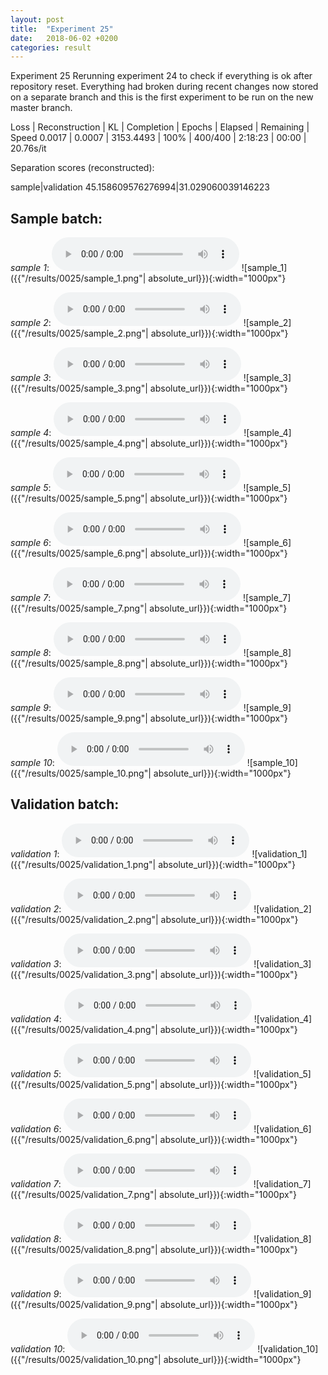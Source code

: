 ```yaml
---
layout: post
title:  "Experiment 25"
date:   2018-06-02 +0200
categories: result
---
```

Experiment 25
Rerunning experiment 24 to check if everything is ok after repository reset.
Everything had broken during recent changes now stored on a separate branch and this is the first experiment to be run on the new master branch.

Loss | Reconstruction | KL | Completion | Epochs | Elapsed | Remaining | Speed
0.0017 | 0.0007 | 3153.4493 | 100% | 400/400 | 2:18:23 | 00:00 | 20.76s/it

Separation scores (reconstructed):

sample|validation
45.158609576276994|31.029060039146223

## **Sample batch**:
_sample 1_:
<audio src="/ResultsOverview/results/0025/sample_1.wav" controls preload></audio>
![sample_1]({{"/results/0025/sample_1.png"| absolute_url}}){:width="1000px"}

_sample 2_:
<audio src="/ResultsOverview/results/0025/sample_2.wav" controls preload></audio>
![sample_2]({{"/results/0025/sample_2.png"| absolute_url}}){:width="1000px"}

_sample 3_:
<audio src="/ResultsOverview/results/0025/sample_3.wav" controls preload></audio>
![sample_3]({{"/results/0025/sample_3.png"| absolute_url}}){:width="1000px"}

_sample 4_:
<audio src="/ResultsOverview/results/0025/sample_4.wav" controls preload></audio>
![sample_4]({{"/results/0025/sample_4.png"| absolute_url}}){:width="1000px"}

_sample 5_:
<audio src="/ResultsOverview/results/0025/sample_5.wav" controls preload></audio>
![sample_5]({{"/results/0025/sample_5.png"| absolute_url}}){:width="1000px"}

_sample 6_:
<audio src="/ResultsOverview/results/0025/sample_6.wav" controls preload></audio>
![sample_6]({{"/results/0025/sample_6.png"| absolute_url}}){:width="1000px"}

_sample 7_:
<audio src="/ResultsOverview/results/0025/sample_7.wav" controls preload></audio>
![sample_7]({{"/results/0025/sample_7.png"| absolute_url}}){:width="1000px"}

_sample 8_:
<audio src="/ResultsOverview/results/0025/sample_8.wav" controls preload></audio>
![sample_8]({{"/results/0025/sample_8.png"| absolute_url}}){:width="1000px"}

_sample 9_:
<audio src="/ResultsOverview/results/0025/sample_9.wav" controls preload></audio>
![sample_9]({{"/results/0025/sample_9.png"| absolute_url}}){:width="1000px"}

_sample 10_:
<audio src="/ResultsOverview/results/0025/sample_10.wav" controls preload></audio>
![sample_10]({{"/results/0025/sample_10.png"| absolute_url}}){:width="1000px"}

## **Validation batch**:
_validation 1_:
<audio src="/ResultsOverview/results/0025/validation_1.wav" controls preload></audio>
![validation_1]({{"/results/0025/validation_1.png"| absolute_url}}){:width="1000px"}

_validation 2_:
<audio src="/ResultsOverview/results/0025/validation_2.wav" controls preload></audio>
![validation_2]({{"/results/0025/validation_2.png"| absolute_url}}){:width="1000px"}

_validation 3_:
<audio src="/ResultsOverview/results/0025/validation_3.wav" controls preload></audio>
![validation_3]({{"/results/0025/validation_3.png"| absolute_url}}){:width="1000px"}

_validation 4_:
<audio src="/ResultsOverview/results/0025/validation_4.wav" controls preload></audio>
![validation_4]({{"/results/0025/validation_4.png"| absolute_url}}){:width="1000px"}

_validation 5_:
<audio src="/ResultsOverview/results/0025/validation_5.wav" controls preload></audio>
![validation_5]({{"/results/0025/validation_5.png"| absolute_url}}){:width="1000px"}

_validation 6_:
<audio src="/ResultsOverview/results/0025/validation_6.wav" controls preload></audio>
![validation_6]({{"/results/0025/validation_6.png"| absolute_url}}){:width="1000px"}

_validation 7_:
<audio src="/ResultsOverview/results/0025/validation_7.wav" controls preload></audio>
![validation_7]({{"/results/0025/validation_7.png"| absolute_url}}){:width="1000px"}

_validation 8_:
<audio src="/ResultsOverview/results/0025/validation_8.wav" controls preload></audio>
![validation_8]({{"/results/0025/validation_8.png"| absolute_url}}){:width="1000px"}

_validation 9_:
<audio src="/ResultsOverview/results/0025/validation_9.wav" controls preload></audio>
![validation_9]({{"/results/0025/validation_9.png"| absolute_url}}){:width="1000px"}

_validation 10_:
<audio src="/ResultsOverview/results/0025/validation_10.wav" controls preload></audio>
![validation_10]({{"/results/0025/validation_10.png"| absolute_url}}){:width="1000px"}
